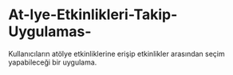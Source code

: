 # At-lye-Etkinlikleri-Takip-Uygulamas-
Kullanıcıların atölye etkinliklerine erişip etkinlikler arasından seçim yapabileceği bir uygulama.
